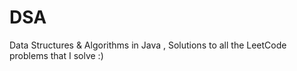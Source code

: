 # DSA
Data Structures &amp; Algorithms in Java , Solutions to all the LeetCode problems that I solve :)
